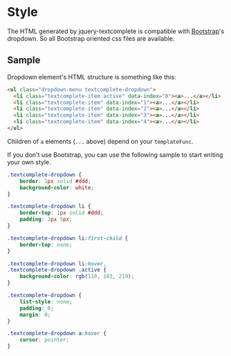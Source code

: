 Style
=====

The HTML generated by jquery-textcomplete is compatible with [Bootstrap](http://twbs.github.io/bootstrap/)'s dropdown. So all Bootstrap oriented css files are available.


Sample
------

Dropdown element's HTML structure is something like this:

```html
<ul class="dropdown-menu textcomplete-dropdown">
  <li class="textcomplete-item active" data-index="0"><a>...</a></li>
  <li class="textcomplete-item" data-index="1"><a>...</a></li>
  <li class="textcomplete-item" data-index="2"><a>...</a></li>
  <li class="textcomplete-item" data-index="3"><a>...</a></li>
  <li class="textcomplete-item" data-index="4"><a>...</a></li>
</ul>
```

Children of `a` elements (`...` above) depend on your `templateFunc`.

If you don't use Bootstrap, you can use the following sample to start writing your own style.

```css
.textcomplete-dropdown {
    border: 1px solid #ddd;
    background-color: white;
}

.textcomplete-dropdown li {
    border-top: 1px solid #ddd;
    padding: 2px 5px;
}

.textcomplete-dropdown li:first-child {
    border-top: none;
}

.textcomplete-dropdown li:hover,
.textcomplete-dropdown .active {
    background-color: rgb(110, 183, 219);
}

.textcomplete-dropdown {
    list-style: none;
    padding: 0;
    margin: 0;
}

.textcomplete-dropdown a:hover {
    cursor: pointer;
}
```
